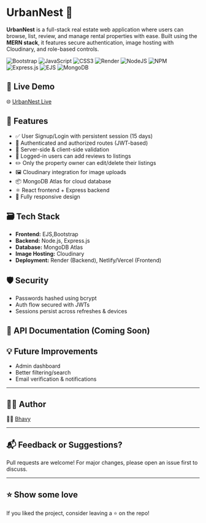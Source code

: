 # UrbanNest 🏡

**UrbanNest** is a full-stack real estate web application where users can browse, list, review, and manage rental properties with ease. Built using the **MERN stack**, it features secure authentication, image hosting with Cloudinary, and role-based controls.

![Bootstrap](https://img.shields.io/badge/bootstrap-%238511FA.svg?style=for-the-badge&logo=bootstrap&logoColor=white)
![JavaScript](https://img.shields.io/badge/javascript-%23323330.svg?style=for-the-badge&logo=javascript&logoColor=%23F7DF1E)
![CSS3](https://img.shields.io/badge/css3-%231572B6.svg?style=for-the-badge&logo=css3&logoColor=white)
![Render](https://img.shields.io/badge/Render-%46E3B7.svg?style=for-the-badge&logo=render&logoColor=white)
![NodeJS](https://img.shields.io/badge/node.js-6DA55F?style=for-the-badge&logo=node.js&logoColor=white)
![NPM](https://img.shields.io/badge/NPM-%23CB3837.svg?style=for-the-badge&logo=npm&logoColor=white)
![Express.js](https://img.shields.io/badge/express.js-%23404d59.svg?style=for-the-badge&logo=express&logoColor=%2361DAFB)
![EJS](https://img.shields.io/badge/ejs-%23B4CA65.svg?style=for-the-badge&logo=ejs&logoColor=black)
![MongoDB](https://img.shields.io/badge/MongoDB-%234ea94b.svg?style=for-the-badge&logo=mongodb&logoColor=white)


## 🚀 Live Demo
🌐 [UrbanNest Live](https://urbannest-u0xm.onrender.com/listings)

## 🔧 Features

- ✅ User Signup/Login with persistent session (15 days)
- 🔐 Authenticated and authorized routes (JWT-based)
- 🧠 Server-side & client-side validation
- 📝 Logged-in users can add reviews to listings
- ✏️ Only the property owner can edit/delete their listings
- 🖼️ Cloudinary integration for image uploads
- 📦 MongoDB Atlas for cloud database
- ⚛️ React frontend + Express backend
- 📱 Fully responsive design

## 🗃️ Tech Stack

- **Frontend:** EJS,Bootstrap
- **Backend:** Node.js, Express.js
- **Database:** MongoDB Atlas
- **Image Hosting:** Cloudinary
- **Deployment:** Render (Backend), Netlify/Vercel (Frontend)


## 🛡️ Security

- Passwords hashed using bcrypt
- Auth flow secured with JWTs
- Sessions persist across refreshes & devices

## 📄 API Documentation (Coming Soon)

## 💡 Future Improvements

- Admin dashboard
- Better filtering/search
- Email verification & notifications

---

## 🧑‍💻 Author

👨‍💻 [Bhavy](https://github.com/bhavy1204)

---

## 📬 Feedback or Suggestions?

Pull requests are welcome! For major changes, please open an issue first to discuss.

---

## ⭐ Show some love

If you liked the project, consider leaving a ⭐ on the repo!
